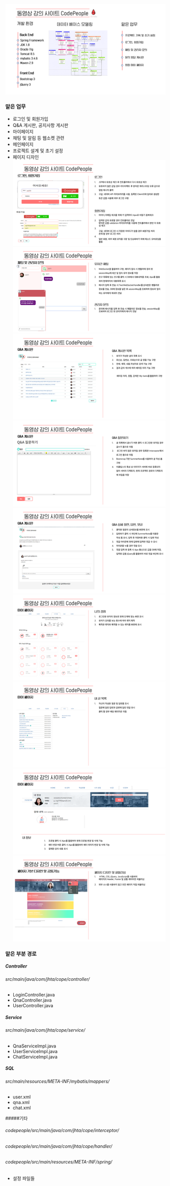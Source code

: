 
![1](./README_imgs/1.PNG)

### 맡은 업무
* 로그인 및 회원가입
* Q&A 게시판, 공지사항 게시판
* 마이페이지
* 채팅 및 알림 등 웹소켓 관련
* 메인페이지
* 프로젝트 설계 및 초기 설정
* 페이지 디자인
![2](./README_imgs/2.PNG)
![3](./README_imgs/3.PNG)
![4](./README_imgs/4.PNG)
![5](./README_imgs/5.PNG)
![6](./README_imgs/6.PNG)
![7](./README_imgs/7.PNG)
![8](./README_imgs/8.PNG)
![9](./README_imgs/9.PNG)
![10](./README_imgs/10.PNG)

### 맡은 부분 경로
##### Controller
###### src/main/java/com/jhta/cope/controller/
+ LoginController.java
+ QnaController.java
+ UserController.java

##### Service
###### src/main/java/com/jhta/cope/service/
+ QnaServiceImpl.java
+ UserServiceImpl.java
+ ChatServiceImpl.java

##### SQL
###### src/main/resources/META-INF/mybatis/mappers/
+ user.xml
+ qna.xml
+ chat.xml

#####기타
###### codepeople/src/main/java/com/jhta/cope/interceptor/
###### codepeople/src/main/java/com/jhta/cope/handler/
###### codepeople/src/main/resources/META-INF/spring/
+ 설정 파일들
######
